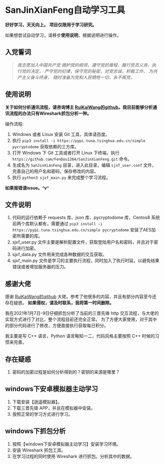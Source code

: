 # SanJinXianFeng自动学习工具

**好好学习，天天向上。**
**项目仅限用于学习研究。**

如果想尝试自动学习，请移步**使用说明**，根据说明进行操作。

## 入党誓词

>*我志愿加入中国共产党
>拥护党的纲领，遵守党的章程，履行党员义务，执行党的决定，
>严守党的纪律，保守党的秘密，对党忠诚，积极工作，
>为共产主义奋斗终身，
>随时准备为党和人民牺牲一切，永不叛党。*

## 使用说明

**关于如何分析通讯流程，请咨询博主 [RuiKaiWang的github](https://github.com/RuikaiWang/Study)。我目前能够分析通讯流程的办法只有Wireshark抓包分析一种。**

操作流程:

1. Windows 或者 Linux 安装 Git 工具，具体请百度。
1. 执行 `pip3 install -i https://pypi.tuna.tsinghua.edu.cn/simple pycryptodome` 获取依赖的三方库。
1. 打开 Windows 下 Git 工具或者打开 Linux 下终端，执行 `https://github.com/FenDou1204/SanJinXianFeng.git` 命令。
1. 生成名为 `SanJinXianFeng` 目录，进入此目录，编辑 `sjxf_user.conf` 文件，完善自己的用户名和密码，保存修改的内容。
3. 执行 `python3 sjxf_main.py` 来完成整个学习流程。

**如果报错请issue。^v^**

## 文件说明

1. 代码的运行依赖于 requests 库、json 库、pycryptodome 库，Centos8 系统前两个库默认都有，需要通过 `pip3 install -i https://pypi.tuna.tsinghua.edu.cn/simple pycryptodome` 安装了AES加密所需要的库。
2. sjxf_user.py 文件主要是解析配置文件，获取登陆用户名和密码，并且对于密码进行加密。
3. sjxf_data.py 文件用来完成各种数据的交互获取。
4. sjxf_main.py 文件是学习的主要执行流程，同时加入了执行时延，以避免结果错误或者增加服务器的压力。

## 感谢大佬

感谢 [RuiKaiWang的github](https://github.com/RuikaiWang/Study) 大佬。参考了他很多的内容，并且有部分内容至今还存在疑惑。
**如果侵权，请及时联系，我将第一时间删除。**

我在2021年1月7日-9日仔细抓包分析了当前的三晋先锋 http 交互流程，与大佬的实现方式进行了对比，整个流程目前还完全正常。
为了方便大家使用，对于其中的部分代码进行了修改，方便直接执行获取每日积分。

我主要是写 C++ 语言，Python 语言略知一二，代码风格主要按照 C++ 时候的习惯来完善。

## 存在疑惑

1. 密码的加密过程是如何分析得到的？密钥的来源是哪里？

## windows下安卓模拟器主动学习

1. 下载安装【逍遥模拟器】。
2. 下载三晋先锋 APP，并且在模拟器中安装。
3. 按照正常的学习方式进行学习。

## windows下抓包分析

1. 按照【windows下安卓模拟器主动学习】安装学习环境。
2. 安装 Wireshark 抓包工具。
3. 在学习过程的同时使用 Wireshark 进行抓包。分析其中的数据。

